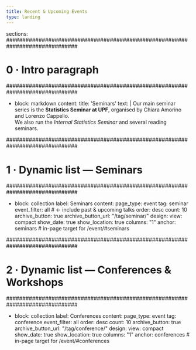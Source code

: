 ```yaml
---
title: Recent & Upcoming Events
type: landing
---
```


sections:
##############################################################################
# 0 · Intro paragraph
##############################################################################
- block: markdown
  content:
    title: '<span id="seminars">Seminars</span>'
    text: |
      Our main seminar series is the **Statistics Seminar at UPF**, organised by Chiara Amorino and Lorenzo Cappello.  
      We also run the *Internal Statistics Seminar* and several reading seminars.

##############################################################################
# 1 · Dynamic list — Seminars
##############################################################################
- block: collection
  label: Seminars
  content:
    page_type: event
    tag: seminar
    event_filter: all          # ← include past & upcoming talks
    order: desc
    count: 10
    archive_button: true
    archive_button_url: "/tag/seminar/"
  design:
    view: compact
    show_date: true
    show_location: true
    columns: "1"
    anchor: seminars           # in-page target for /event/#seminars

##############################################################################
# 2 · Dynamic list — Conferences & Workshops
##############################################################################
- block: collection
  label: Conferences
  content:
    page_type: event
    tag: conference
    event_filter: all
    order: desc
    count: 10
    archive_button: true
    archive_button_url: "/tag/conference/"
  design:
    view: compact
    show_date: true
    show_location: true
    columns: "1"
    anchor: conferences        # in-page target for /event/#conferences
